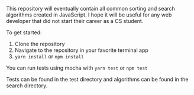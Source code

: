 This repository will eventually contain all common sorting and search algorithms created in JavaScript. I hope it will be useful for any web developer that did not start their career as a CS student.

To get started:

1. Clone the repository
2. Navigate to the repository in your favorite terminal app
3. ```yarn install``` or ```npm install```

You can run tests using mocha with ```yarn test``` or ```npm test```

Tests can be found in the test directory and algorithms can be found in the search directory.
